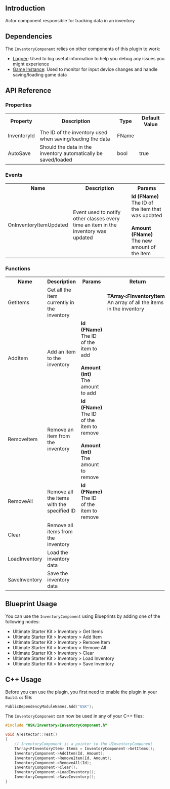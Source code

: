 ## Introduction
Actor component responsible for tracking data in an inventory

## Dependencies
The <code>InventoryComponent</code> relies on other components of this plugin to work:
<ul>
	<li><a href="../logger">Logger</a>: Used to log useful information to help you debug any issues you might experience</li>
	<li><a href="../gameinstance">Game Instance</a>: Used to monitor for input device changes and handle saving/loading game data</li>
</ul>

## API Reference
### Properties
<table>
	<tr>
		<th>Property</th>
		<th>Description</th>
		<th>Type</th>
		<th>Default Value</th>
	</tr>
	<tr>
		<td>InventoryId</td>
		<td>The ID of the inventory used when saving/loading the data</td>
		<td>FName</td>
		<td></td>
	</tr>
	<tr>
		<td>AutoSave</td>
		<td>Should the data in the inventory automatically be saved/loaded</td>
		<td>bool</td>
		<td>true</td>
	</tr>
</table>

### Events
<table>
	<tr>
		<th>Name</th>
		<th>Description</th>
		<th>Params</th>
	</tr>
	<tr>
		<td>OnInventoryItemUpdated</td>
		<td>Event used to notify other classes every time an item in the inventory was updated</td>
		<td><strong>Id (FName)</strong><br/>The ID of the item that was updated<br/><br/><strong>Amount (FName)</strong><br/>The new amount of the item</td>
	</tr>
</table>

### Functions
<table>
	<tr>
		<th>Name</th>
		<th>Description</th>
		<th>Params</th>
		<th>Return</th>
	</tr>
	<tr>
		<td>GetItems</td>
		<td>Get all the item currently in the inventory</td>
		<td></td>
		<td><strong>TArray&lt;FInventoryItem&gt;</strong><br/>An array of all the items in the inventory</td>
	</tr>
	<tr>
		<td>AddItem</td>
		<td>Add an item to the inventory</td>
		<td><strong>Id (FName)</strong><br/>The ID of the item to add<br/><br/><strong>Amount (int)</strong><br/>The amount to add</td>
		<td></td>
	</tr>
	<tr>
		<td>RemoveItem</td>
		<td>Remove an item from the inventory</td>
		<td><strong>Id (FName)</strong><br/>The ID of the item to remove<br/><br/><strong>Amount (int)</strong><br/>The amount to remove</td>
		<td></td>
	</tr>
	<tr>
		<td>RemoveAll</td>
		<td>Remove all the items with the specified ID</td>
		<td><strong>Id (FName)</strong><br/>The ID of the item to remove</td>
		<td></td>
	</tr>
	<tr>
		<td>Clear</td>
		<td>Remove all items from the inventory</td>
		<td></td>
		<td></td>
	</tr>
	<tr>
		<td>LoadInventory</td>
		<td>Load the inventory data</td>
		<td></td>
		<td></td>
	</tr>
	<tr>
		<td>SaveInventory</td>
		<td>Save the inventory data</td>
		<td></td>
		<td></td>
	</tr>
</table>

## Blueprint Usage
You can use the <code>InventoryComponent</code> using Blueprints by adding one of the following nodes:
<ul>
	<li>Ultimate Starter Kit > Inventory > Get Items</li>
	<li>Ultimate Starter Kit > Inventory > Add Item</li>
	<li>Ultimate Starter Kit > Inventory > Remove Item</li>
	<li>Ultimate Starter Kit > Inventory > Remove All</li>
	<li>Ultimate Starter Kit > Inventory > Clear</li>
	<li>Ultimate Starter Kit > Inventory > Load Inventory</li>
	<li>Ultimate Starter Kit > Inventory > Save Inventory</li>
</ul>

## C++ Usage
Before you can use the plugin, you first need to enable the plugin in your <code>Build.cs</code> file:
```c++
PublicDependencyModuleNames.Add("USK");
```

The <code>InventoryComponent</code> can now be used in any of your C++ files:
```c++
#include "USK/Inventory/InventoryComponent.h"

void ATestActor::Test()
{
	// InventoryComponent is a pointer to the UInventoryComponent
	TArray<FInventoryItem> Items = InventoryComponent->GetItems();
	InventoryComponent->AddItem(Id, Amount);
	InventoryComponent->RemoveItem(Id, Amount);
	InventoryComponent->RemoveAll(Id);
	InventoryComponent->Clear();
	InventoryComponent->LoadInventory();
	InventoryComponent->SaveInventory();
}
```
